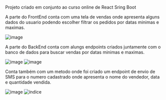 Projeto criado em conjunto ao curso online de React Sring Boot


A parte do FrontEnd conta com uma tela de vendas onde apresenta alguns dados do usuario podendo escolher filtrar os pedidos por datas minimas e maximas.

![image](https://user-images.githubusercontent.com/65792157/202031578-6fc45907-f2b5-4040-95db-3bde7acbfcba.png)

A parte do BackEnd conta com alungs endpoints criados juntamente com o banco de dados para buscar vendas por datas minimas e maximas.

![image](https://user-images.githubusercontent.com/65792157/202838152-39516ac2-4c42-4489-bbe9-13fc061da174.png)
![image](https://user-images.githubusercontent.com/65792157/202838170-ac7e0660-86c1-4e14-80b2-32ea8f48e4cb.png)

Conta também com um metodo onde foi criado um endpoint de envio de SMS para o numero cadastrado onde apresenta o nome do vendedor, data e quantidade vendida.

![image](https://user-images.githubusercontent.com/65792157/202838336-8bd2cf72-0a54-4aa1-9b75-5b2819b3aa5e.png)
![índice](https://user-images.githubusercontent.com/65792157/202838296-91d5a596-c0b3-4555-87b8-37ca33b8f693.jpg)
